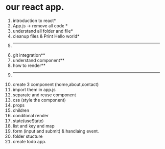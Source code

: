 # our react app.

1. introduction to react*
1. App.js -> remove all code *
1. understand all folder and file*
1. cleanup files & Print Hello world*
1. ---------------
1. git integration**
1. understand component**
1. how to render**
1. ---------------
1. create 3 component (home,about,contact)
1. import them in app.js
1. separate and reuse component
1. css (style the component)
1. props
1. children
1. conditonal render
1. state(useState)
1. list and key and map
1. form (input and submit) & handlaing event.
1. folder stucture
1. create  todo app.